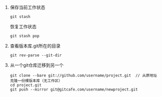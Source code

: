 1. 保存当前工作状态
   ```
   git stash 
   ```
   恢复工作状态
   ```
   git stash pop
   ```
2. 查看版本库.git所在的目录
   ```
   git rev-parse --git-dir
   ```
3. 从一个git仓库迁移到另一个

   ```
   git clone --bare git://github.com/username/project.git  // 从原地址克隆一份裸版本库（无工作区）
   cd project.git
   git push --mirror git@gitcafe.com/username/newproject.git
   ```
